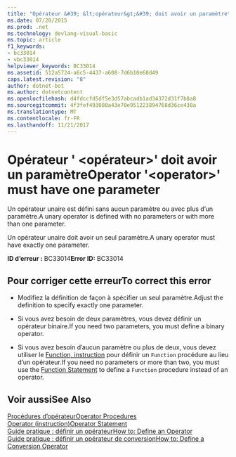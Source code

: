 ```yaml
---
title: "Opérateur &#39; &lt;opérateur&gt;&#39; doit avoir un paramètre"
ms.date: 07/20/2015
ms.prod: .net
ms.technology: devlang-visual-basic
ms.topic: article
f1_keywords:
- bc33014
- vbc33014
helpviewer_keywords: BC33014
ms.assetid: 512a5724-a6c5-4437-a608-7d6b10e68d49
caps.latest.revision: "8"
author: dotnet-bot
ms.author: dotnetcontent
ms.openlocfilehash: d4fdccfd5df5e3d57abcadb1ad34372d31f7b8a8
ms.sourcegitcommit: 4f3fef493080a43e70e951223894768d36ce430a
ms.translationtype: MT
ms.contentlocale: fr-FR
ms.lasthandoff: 11/21/2017
---
```

# <a name="operator-39ltoperatorgt39-must-have-one-parameter"></a><span data-ttu-id="d3b5c-102">Opérateur &#39; &lt;opérateur&gt;&#39; doit avoir un paramètre</span><span class="sxs-lookup"><span data-stu-id="d3b5c-102">Operator &#39;&lt;operator&gt;&#39; must have one parameter</span></span>
<span data-ttu-id="d3b5c-103">Un opérateur unaire est défini sans aucun paramètre ou avec plus d’un paramètre.</span><span class="sxs-lookup"><span data-stu-id="d3b5c-103">A unary operator is defined with no parameters or with more than one parameter.</span></span>  
  
 <span data-ttu-id="d3b5c-104">Un opérateur unaire doit avoir un seul paramètre.</span><span class="sxs-lookup"><span data-stu-id="d3b5c-104">A unary operator must have exactly one parameter.</span></span>  
  
 <span data-ttu-id="d3b5c-105">**ID d’erreur :** BC33014</span><span class="sxs-lookup"><span data-stu-id="d3b5c-105">**Error ID:** BC33014</span></span>  
  
## <a name="to-correct-this-error"></a><span data-ttu-id="d3b5c-106">Pour corriger cette erreur</span><span class="sxs-lookup"><span data-stu-id="d3b5c-106">To correct this error</span></span>  
  
-   <span data-ttu-id="d3b5c-107">Modifiez la définition de façon à spécifier un seul paramètre.</span><span class="sxs-lookup"><span data-stu-id="d3b5c-107">Adjust the definition to specify exactly one parameter.</span></span>  
  
-   <span data-ttu-id="d3b5c-108">Si vous avez besoin de deux paramètres, vous devez définir un opérateur binaire.</span><span class="sxs-lookup"><span data-stu-id="d3b5c-108">If you need two parameters, you must define a binary operator.</span></span>  
  
-   <span data-ttu-id="d3b5c-109">Si vous avez besoin d’aucun paramètre ou plus de deux, vous devez utiliser le [Function, instruction](../../visual-basic/language-reference/statements/function-statement.md) pour définir un `Function` procédure au lieu d’un opérateur.</span><span class="sxs-lookup"><span data-stu-id="d3b5c-109">If you need no parameters or more than two, you must use the [Function Statement](../../visual-basic/language-reference/statements/function-statement.md) to define a `Function` procedure instead of an operator.</span></span>  
  
## <a name="see-also"></a><span data-ttu-id="d3b5c-110">Voir aussi</span><span class="sxs-lookup"><span data-stu-id="d3b5c-110">See Also</span></span>  
 [<span data-ttu-id="d3b5c-111">Procédures d’opérateur</span><span class="sxs-lookup"><span data-stu-id="d3b5c-111">Operator Procedures</span></span>](../../visual-basic/programming-guide/language-features/procedures/operator-procedures.md)  
 [<span data-ttu-id="d3b5c-112">Operator (instruction)</span><span class="sxs-lookup"><span data-stu-id="d3b5c-112">Operator Statement</span></span>](../../visual-basic/language-reference/statements/operator-statement.md)  
 [<span data-ttu-id="d3b5c-113">Guide pratique : définir un opérateur</span><span class="sxs-lookup"><span data-stu-id="d3b5c-113">How to: Define an Operator</span></span>](../../visual-basic/programming-guide/language-features/procedures/how-to-define-an-operator.md)  
 [<span data-ttu-id="d3b5c-114">Guide pratique : définir un opérateur de conversion</span><span class="sxs-lookup"><span data-stu-id="d3b5c-114">How to: Define a Conversion Operator</span></span>](../../visual-basic/programming-guide/language-features/procedures/how-to-define-a-conversion-operator.md)
